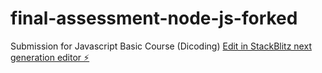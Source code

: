 # final-assessment-node-js-forked
Submission for Javascript Basic Course (Dicoding)
[Edit in StackBlitz next generation editor ⚡️](https://stackblitz.com/~/github.com/nadifarose/final-assessment-node-js-forked)
